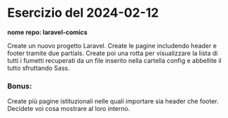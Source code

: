 # Esercizio del 2024-02-12

**nome repo: laravel-comics**

Create un nuovo progetto Laravel. Create le pagine includendo header e footer tramite due partials.
Create poi una rotta per visualizzare la lista di tutti i fumetti recuperati da un file inserito nella cartella config e abbellite il tutto sfruttando Sass.

### Bonus:

Create più pagine istituzionali nelle quali importare sia header che footer. Decidete voi cosa mostrare  al loro interno.